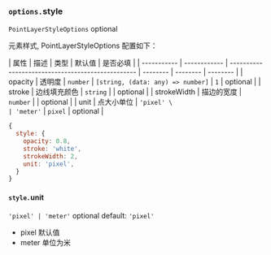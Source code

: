 ### `options.`style

`PointLayerStyleOptions` optional

元素样式, PointLayerStyleOptions 配置如下：

| 属性        | 描述         | 类型                                              | 默认值   | 是否必填 |
| ----------- | ------------ | ------------------------------------------------- | -------- | -------- | -------- |
| opacity     | 透明度       | `number` &#124; `[string, (data: any) => number]` | `1`      | optional |
| stroke      | 边线填充颜色 | `string`                                          |          | optional |
| strokeWidth | 描边的宽度   | `number`                                          |          | optional |
| unit        | 点大小单位   | `'pixel' \                                        | 'meter'` | `pixel`  | optional |

```js
{
  style: {
    opacity: 0.8,
    stroke: 'white',
    strokeWidth: 2,
    unit: 'pixel',
  }
}
```

#### `style.`unit

`'pixel' | 'meter'` optional default: `'pixel'`

- pixel 默认值
- meter 单位为米
